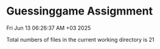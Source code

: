 # Guessinggame Assigmment

Fri Jun 13 06:26:37 AM +03 2025

Total numbers of files in the current working directory is 21
